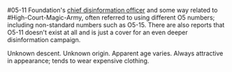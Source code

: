 #05-11
Foundation's [chief disinformation officer](https://scp-wiki.wikidot.com/the-high-court-with-the-magic-army) and some way related to #High-Court-Magic-Army, often referred to using different O5 numbers; including non-standard numbers such as O5-15. There are also reports that O5-11 doesn't exist at all and is just a cover for an even deeper disinformation campaign.

Unknown descent. Unknown origin. Apparent age varies. Always attractive in appearance; tends to wear expensive clothing.